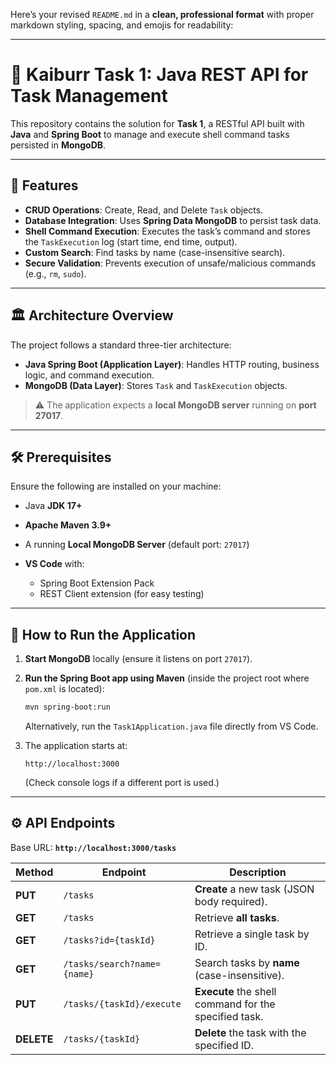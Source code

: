 Here’s your revised `README.md` in a **clean, professional format** with proper markdown styling, spacing, and emojis for readability:

---

# 🚀 Kaiburr Task 1: Java REST API for Task Management

This repository contains the solution for **Task 1**, a RESTful API built with **Java** and **Spring Boot** to manage and execute shell command tasks persisted in **MongoDB**.

---

## 🌟 Features

* **CRUD Operations**: Create, Read, and Delete `Task` objects.
* **Database Integration**: Uses **Spring Data MongoDB** to persist task data.
* **Shell Command Execution**: Executes the task’s command and stores the `TaskExecution` log (start time, end time, output).
* **Custom Search**: Find tasks by name (case-insensitive search).
* **Secure Validation**: Prevents execution of unsafe/malicious commands (e.g., `rm`, `sudo`).

---

## 🏛️ Architecture Overview

The project follows a standard three-tier architecture:

* **Java Spring Boot (Application Layer)**: Handles HTTP routing, business logic, and command execution.
* **MongoDB (Data Layer)**: Stores `Task` and `TaskExecution` objects.

> ⚠️ The application expects a **local MongoDB server** running on **port 27017**.

---

## 🛠️ Prerequisites

Ensure the following are installed on your machine:

* Java **JDK 17+**
* **Apache Maven 3.9+**
* A running **Local MongoDB Server** (default port: `27017`)
* **VS Code** with:

  * Spring Boot Extension Pack
  * REST Client extension (for easy testing)

---

## 🚀 How to Run the Application

1. **Start MongoDB** locally (ensure it listens on port `27017`).

2. **Run the Spring Boot app using Maven** (inside the project root where `pom.xml` is located):

   ```bash
   mvn spring-boot:run
   ```

   Alternatively, run the `Task1Application.java` file directly from VS Code.

3. The application starts at:

   ```
   http://localhost:3000
   ```

   (Check console logs if a different port is used.)

---

## ⚙️ API Endpoints

Base URL: **`http://localhost:3000/tasks`**

| Method     | Endpoint                    | Description                                           |
| ---------- | --------------------------- | ----------------------------------------------------- |
| **PUT**    | `/tasks`                    | **Create** a new task (JSON body required).           |
| **GET**    | `/tasks`                    | Retrieve **all tasks**.                               |
| **GET**    | `/tasks?id={taskId}`        | Retrieve a single task by ID.                         |
| **GET**    | `/tasks/search?name={name}` | Search tasks by **name** (case-insensitive).          |
| **PUT**    | `/tasks/{taskId}/execute`   | **Execute** the shell command for the specified task. |
| **DELETE** | `/tasks/{taskId}`           | **Delete** the task with the specified ID.            |


